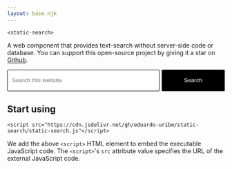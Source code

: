 ```yaml
---
layout: base.njk
---
```


`<static-search>`

A web component that provides text-search without server-side code or database. You can support this open-source project by giving it a star on [Github](https://github.com/eduardo-uribe/static-search).

<static-search
      data-resource-url="index.json"
      data-no-search-results-found-message="No search results found"
      data-show-search-provided-by-message="true"
      data-search-results
    >
<template id="static-search-form" shadowrootmode="open">

<style>
  :host {
    display: block;
    font-size: 16px;
  }

  form {
    display: flex;
    justify-content: space-between;
  }

  input {
    border: 1px solid black;
    border-radius: 2px;
    width: 70%;
    height: 50px;
    text-indent: 0.5rem;
  }

  button {
    background-color: black;
    color: white;
    border: none;
    border-radius: 2px;
    width: 29%;
  }

  :host > ul {
    border: 1px solid black;
    border-radius: 2px;
    list-style: none;
    padding: 0.5rem 0 0;
    max-height: 55vh;
    overflow: scroll;
  }

  :host ul ul {
    padding-left: 25px;
  }

  :host ul ul li {
    margin-bottom: 0.75rem;
  }

  :host ul ul li a {
    line-height: 1.5;
  }

  #search-provided-by-message {
    background-color: rgb(6, 6, 6);
    color: white;
    padding: 0.5rem;
    position: sticky;
    bottom: 0;
  }

  #search-provided-by-message-link {
    color: white;
  }
</style>

<form role="search">
  <input
    type="search"
    placeholder="Search this website"
    required
    aria-label="Search throught this websites content."
  />
  <button>Search</button>
</form>

</template>
</static-search>

## Start using

`<script src="https://cdn.jsdelivr.net/gh/eduardo-uribe/static-search/static-search.js"</script>`

We add the above `<script>` HTML element to embed the executable JavaScript code. The `<script>`'s `src` attribute value specifies the URL of the external JavaScript code.
